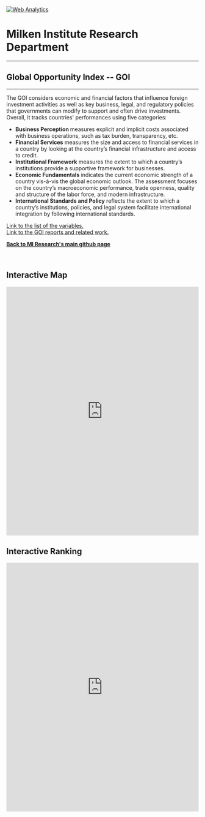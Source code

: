 <br><br>
<head>
 <!-- Default Statcounter code for Global-Opportunity-Index
https://miresearch.github.io/Global-Opportunity-Index/ -->
<script type="text/javascript">
var sc_project=12339751; 
var sc_invisible=1; 
var sc_security="c196880c"; 
var scJsHost = "https://";
document.write("<sc"+"ript type='text/javascript' src='" +
scJsHost+
"statcounter.com/counter/counter.js'></"+"script>");
</script>
<noscript><div class="statcounter"><a title="Web Analytics"
href="https://statcounter.com/" target="_blank"><img
class="statcounter"
src="https://c.statcounter.com/12339751/0/c196880c/0/"
alt="Web Analytics"></a></div></noscript>
<!-- End of Statcounter Code -->
 
 <meta name="twitter:title" content="Global Opportunity Index">
<meta name="twitter:image" content="https://github.com/MIresearch/Global-Opportunity-Index/blob/master/GOI.jpg">
<meta name="twitter:card" content="summary_large_image">

<meta property="og:title" content="Global Opportunity Index">
<meta property="og:image" content="https://github.com/MIresearch/Global-Opportunity-Index/blob/master/GOI.jpg">
<meta property="og:image:url" content="https://github.com/MIresearch/Global-Opportunity-Index/blob/master/GOI.jpg">
<meta property="og:image:secure_url" content="https://github.com/MIresearch/Global-Opportunity-Index/blob/master/GOI.jpg">
<meta property="og:url" content="https://miresearch.github.io/Global-Opportunity-Index/">

 </head>


<H1><b>Milken Institute Research Department </b></H1>  <Hr>
<H2><b>Global Opportunity Index -- GOI</b></H2>  <Hr>

The GOI considers economic and financial factors that influence foreign investment activities as well as key business, legal, and regulatory policies that governments can modify to support and often drive investments. Overall, it tracks countries' performances using five categories:
<ul>
 <li> <b>Business Perception </b> measures explicit and implicit costs associated with business operations, such as tax burden, transparency, etc. </li>
 <li> <b>Financial Services</b> measures the size and access to financial services in a country by looking at the country’s financial infrastructure and access to credit. </li>
 <li> <b>Institutional Framework</b> measures the extent to which a country’s institutions provide a supportive framework for businesses.</li>
 <li> <b>Economic Fundamentals</b> indicates the current economic strength of a country vis-à-vis the global economic outlook. The assessment focuses on the country’s macroeconomic performance, trade openness, quality and structure of the labor force, and modern infrastructure. </li>
 <li> <b>International Standards and Policy</b> reflects the extent to which a country’s institutions, policies, and legal system facilitate international integration by following international standards. </li></ul>

<a href="https://miresearch.github.io/Global-Opportunity-Index/Global%20Opportunity%20Index%202020%20_Variables.pdf" target="_blank"> Link to the list of the variables. </a><br>
<a href="https://claudelopez.com/ifm-team-mi/" target="_blank"> Link to the GOI reports and related work. </a>

<a href=" https://miresearch.github.io/About/" target="_blank"> <b>Back to MI Research's main github page</b>  </a>


<Br>
  <H2>Interactive Map</H2> 
  <iframe src="https://public.tableau.com/views/goi1/Dashboard1?:display_count=y&publish=yes&:origin=viz_share_link" width="100%" height="650" frameborder="0"></iframe>
  <br>
  <H2>Interactive Ranking</H2> 
  <iframe src="https://public.tableau.com/views/goi1/Dashboard3?:display_count=y&publish=yes&:origin=viz_share_link" width="100%" height="650" frameborder="0"></iframe>
  
<br>
<br>
<Bh>



